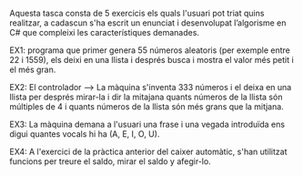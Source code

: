 Aquesta tasca consta de 5 exercicis els quals l'usuari pot triat quins realitzar, a cadascun s'ha escrit un enunciat i desenvolupat l’algorisme en C# que compleixi les característiques demanades.

EX1: programa que primer genera 55 números aleatoris (per exemple entre 22 i 1559), els deixi en una llista i després busca i mostra el valor més petit i el més gran.

EX2: El controlador --> La màquina s'inventa 333 números i el deixa en una llista per després mirar-la i dir la mitajana quants números de la llista són múltiples de 4 i quants números de la llista són més grans que la mitjana.

EX3: La màquina demana a l'usuari una frase i una vegada introduïda ens digui quantes vocals hi ha (A, E, I, O, U).

EX4: A l'exercici de la pràctica anterior del caixer automàtic, s'han utilitzat funcions per treure el saldo, mirar el saldo y afegir-lo.
